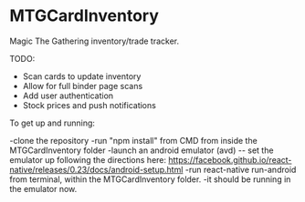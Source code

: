 # MTGCardInventory
Magic The Gathering inventory/trade tracker.

TODO:
- Scan cards to update inventory
- Allow for full binder page scans
- Add user authentication
- Stock prices and push notifications


To get up and running:

-clone the repository
-run "npm install" from CMD from inside the MTGCardInventory folder
-launch an android emulator (avd) -- set the emulator up following the directions here: https://facebook.github.io/react-native/releases/0.23/docs/android-setup.html
-run react-native run-android from terminal, within the MTGCardInventory folder.
-it should be running in the emulator now.



